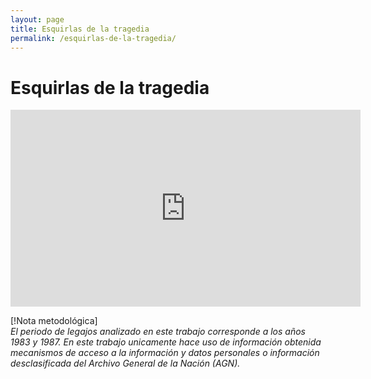 ```yaml
---
layout: page
title: Esquirlas de la tragedia
permalink: /esquirlas-de-la-tragedia/
---
```


# Esquirlas de la tragedia




<iframe width="560" height="315" src="https://www.youtube.com/embed/BaD-U3vh-0w?si=3XnwZ56w6_3BVAVT" title="YouTube video player" frameborder="0" allow="accelerometer; autoplay; clipboard-write; encrypted-media; gyroscope; picture-in-picture; web-share" referrerpolicy="strict-origin-when-cross-origin" allowfullscreen></iframe>



[!Nota metodológica]   
_El periodo de legajos analizado en este trabajo corresponde a los años 1983 y 1987.  En este trabajo unicamente hace uso de información obtenida mecanismos de acceso a la información y datos personales o información desclasificada del Archivo General de la Nación (AGN)._
